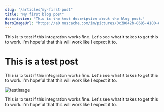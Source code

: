 ```yaml
---
slug: "/articles/my-first-post"
title: "My first blog post"
description: "This is the test description about the blog post."
heroImageUrl: "https://a0.muscache.com/im/pictures/0c38042b-8685-4180-8d9b-12a6892ac6d8.jpg?im_q=highq&im_w=720"
---
```


This is to test if this integration works fine. Let's see what it takes to get this to work. I'm hopeful that this will work like I expect it to.

# This is a test post

This is to test if this integration works fine. Let's see what it takes to get this to work. I'm hopeful that this will work like I expect it to.

![testImage](https://a0.muscache.com/im/pictures/0c38042b-8685-4180-8d9b-12a6892ac6d8.jpg?im_q=highq&im_w=720)

This is to test if this integration works fine. Let's see what it takes to get this to work. I'm hopeful that this will work like I expect it to.
